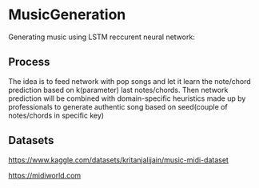 # MusicGeneration
Generating music using LSTM reccurent neural network:

## Process
The idea is to feed network with pop songs and let it learn the note/chord prediction based on k(parameter) last notes/chords. 
Then network prediction will be combined with domain-specific heuristics made up by professionals to generate authentic song based on seed(couple of notes/chords in specific key)

## Datasets
https://www.kaggle.com/datasets/kritanjalijain/music-midi-dataset

https://midiworld.com
